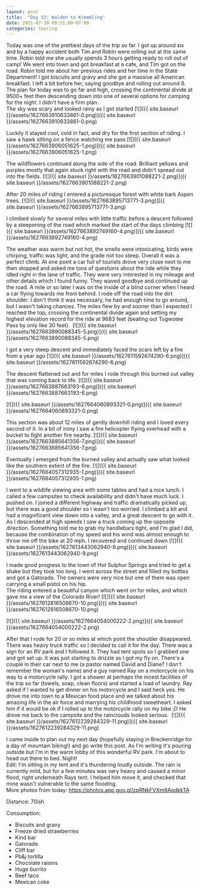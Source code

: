 ```yaml
---
layout: post
title:  "Day 33: Walden to Kremmling"
date: 2021-07-30 09:51:00-07:00
categories: touring
---
```

Today was one of the prettiest days of the trip so far. I got up around six and by a happy accident both Tim and Robin were rolling out at the same time. Robin told me she usually spends 3 hours getting ready to roll out of camp! We went into town and got breakfast at a cafe, and Tim got on the road. Robin told me about her previous rides and her time in the State Department! I got biscuits and gravy and she got a massive all American breakfast. I left a bit before her, saying goodbye and rolling out around 8. The plan for today was to go far and high, crossing the continental divide at 9500+ feet then descending down into one of several options for camping for the night. I didn't have a firm plan.   
The sky was scary and looked rainy as I got started
[![]({{ site.baseurl }}/assets/1627663910633861-0.png)]({{ site.baseurl }}/assets/1627663910633861-0.png)
  
Luckily it stayed cool, cold in fact, and dry for the first section of riding. I saw a hawk sitting on a fence watching me pass
[![]({{ site.baseurl }}/assets/1627663906051625-1.png)]({{ site.baseurl }}/assets/1627663906051625-1.png)
  
The wildflowers continued along the side of the road. Brilliant yellows and purples mostly that again stuck right with the road and didn't spread out into the fields.
[![]({{ site.baseurl }}/assets/1627663901088221-2.png)]({{ site.baseurl }}/assets/1627663901088221-2.png)
  
After 20 miles of riding I entered a picturesque forest with white bark Aspen trees.
[![]({{ site.baseurl }}/assets/1627663895713771-3.png)]({{ site.baseurl }}/assets/1627663895713771-3.png)
  
I climbed slowly for several miles with little traffic before a descent followed by a steepening of the road which marked the start of the days climbing
[![]({{ site.baseurl }}/assets/1627663892749160-4.png)]({{ site.baseurl }}/assets/1627663892749160-4.png)
  
The weather was warm but not hot, the smells were intoxicating, birds were chirping, traffic was light, and the grade not too steep. Overall it was a perfect climb. At one point a car full of tourists drove very close next to me then stopped and asked me tons of questions about the ride while they idled right in the lane of traffic. They were very interested in my mileage and other details which I found funny. They waved goodbye and continued up the road. A mile or so later I was on the inside of a blind corner when I heard a car flying towards me from behind. I rode off the road into the dirt shoulder. I don't think it was necessary, he had enough time to go around, but I wasn't taking chances. The miles flew by and sooner than I expected I reached the top, crossing the continental divide again and setting my highest elevation record for the ride at 9683 feet (beating out Togwotee Pass by only like 30 feet). 
[![]({{ site.baseurl }}/assets/1627663890088345-5.png)]({{ site.baseurl }}/assets/1627663890088345-5.png)
  
I got a very steep descent and immediately faced the scars left by a fire from a year ago
[![]({{ site.baseurl }}/assets/1627611592674290-6.png)]({{ site.baseurl }}/assets/1627611592674290-6.png)
  
The descent flattened out and for miles I rode through this burned out valley that was coming back to life.
[![]({{ site.baseurl }}/assets/1627663887663193-6.png)]({{ site.baseurl }}/assets/1627663887663193-6.png)

[![]({{ site.baseurl }}/assets/1627664060893321-0.png)]({{ site.baseurl }}/assets/1627664060893321-0.png)
  
This section was about 12 miles of gently downhill riding and I loved every second of it. In a bit of irony I saw a fire helicopter flying overhead with a bucket to fight another fire nearby.
[![]({{ site.baseurl }}/assets/1627663885641356-7.png)]({{ site.baseurl }}/assets/1627663885641356-7.png)
  
Eventually I emerged from the burned valley and actually saw what looked like the southern extent of the fire.
[![]({{ site.baseurl }}/assets/1627664057312935-1.png)]({{ site.baseurl }}/assets/1627664057312935-1.png)
  
  
I went to a wildlife viewing area with some tables and had a nice lunch. I called a few campsites to check availability and didn't have much luck. I pushed on. I joined a different highway and traffic dramatically picked up, but there was a good shoulder so I wasn't too worried. I climbed a bit and had a magnificent view down into a valley, and a great descent to go with it. As I descended at high speeds I saw a truck coming up the opposite direction. Something told me to grab my handlebars tight, and I'm glad I did, because the combination of my speed and his wind was almost enough to throw me off the bike at 20 mph. I recovered and continued down
[![]({{ site.baseurl }}/assets/1627613443062940-9.png)]({{ site.baseurl }}/assets/1627613443062940-9.png)
  
I made good progress to the town of Hot Sulphur Springs and tried to get a shake but they took too long. I went across the street and filled my bottles and got a Gatorade. The owners were very nice but one of them was open carrying a small pistol on his hip.   
The riding entered a beautiful canyon which went on for miles, and which gave me a view of the Colorado River!
[![]({{ site.baseurl }}/assets/1627612816508670-10.png)]({{ site.baseurl }}/assets/1627612816508670-10.png)

[![]({{ site.baseurl }}/assets/1627664054000222-2.png)]({{ site.baseurl }}/assets/1627664054000222-2.png)
  
After that I rode for 20 or so miles at which point the shoulder disappeared. There was heavy truck traffic so I decided to call it for the day. There was a sign for an RV park and I followed it. They had tent spots so I grabbed one and got set up. It was just starting to drizzle as I got my fly on. There's a couple in their car next to me (a pastor named David and Diane? I don't remember the woman's name) and a guy named Ray on a motorcycle on his way to a motorcycle rally. I got a shower at perhaps the nicest facilities of the trip so far (towels, soap, clean floors) and started a load of laundry. Ray asked if I wanted to get dinner on his motorcycle and I said heck yes. He drove me into town to a Mexican food place and we talked about his amazing life in the air force and marrying his childhood sweetheart. I asked him if it would be ok if I rolled up to the motorcycle rally on my bike ;D He drove me back to the campsite and the rainclouds looked serious. 
[![]({{ site.baseurl }}/assets/1627612239284329-11.png)]({{ site.baseurl }}/assets/1627612239284329-11.png)
  
I came inside to plan out my next day (hopefully staying in Breckenridge for a day of mountain biking!) and go write this post. As I'm writing it's pouring outside but I'm in the warm lobby of this wonderful RV park. I'm about to head out there to bed. Night!  
Edit: I'm sitting in my tent and it's thundering loudly outside. The rain is currently mild, but for a few minutes was very heavy and caused a minor flood, right underneath Rays tent. I helped him move it, and checked that mine wasn't vulnerable to the same flooding.  
More photos from today: <https://photos.app.goo.gl/zpRNkFVXm9ApdkkTA>

Distance: 70ish

Consumption:
- Biscuits and gravy
- Freeze dried strawberries
- Kind bar
- Gatorade
- Cliff bar
- Pb&j tortilla
- Chocolate raisins
- Huge burrito
- Beef taco
- Mexican coke


